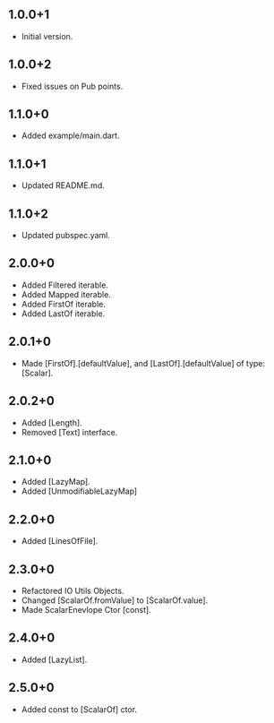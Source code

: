 ## 1.0.0+1

- Initial version.

## 1.0.0+2

- Fixed issues on Pub points.

## 1.1.0+0

- Added example/main.dart.

## 1.1.0+1

- Updated README.md.

## 1.1.0+2

- Updated pubspec.yaml.

## 2.0.0+0

- Added Filtered iterable.
- Added Mapped iterable.
- Added FirstOf iterable.
- Added LastOf iterable.

## 2.0.1+0

- Made [FirstOf].[defaultValue], and [LastOf].[defaultValue] of type: [Scalar].

## 2.0.2+0

- Added [Length].
- Removed [Text] interface.

## 2.1.0+0

- Added [LazyMap].
- Added [UnmodifiableLazyMap]

## 2.2.0+0

- Added [LinesOfFile].

## 2.3.0+0

- Refactored IO Utils Objects.
- Changed [ScalarOf.fromValue] to [ScalarOf.value].
- Made ScalarEnevlope Ctor [const].

## 2.4.0+0

- Added [LazyList].

## 2.5.0+0

- Added const to [ScalarOf] ctor.
